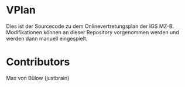 # VPlan
Dies ist der Sourcecode zu dem Onlinevertretungsplan der IGS MZ-B. Modifikationen können an dieser Repository vorgenommen werden und werden dann manuell eingespielt.

# Contributors
Max von Bülow (justbrain)